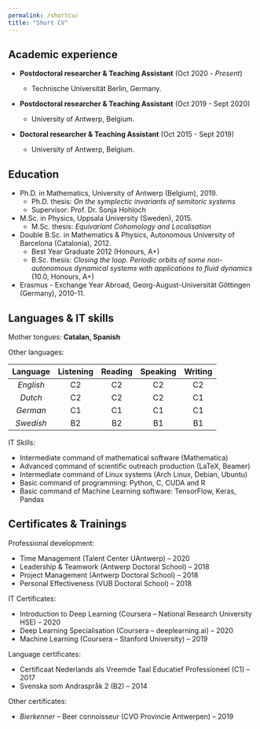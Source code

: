 ```yaml
---
permalink: /shortcv/
title: "Short CV"
---
```






Academic experience
------

* **Postdoctoral researcher & Teaching Assistant** (Oct 2020 - *Present*)
  * Technische Universität Berlin, Germany.

* **Postdoctoral researcher & Teaching Assistant** (Oct 2019 - Sept 2020)
  * University of Antwerp, Belgium.

* **Doctoral researcher & Teaching Assistant** (Oct 2015 - Sept 2019)
  * University of Antwerp, Belgium.



Education
------

* Ph.D. in Mathematics, University of Antwerp (Belgium), 2019.
  * Ph.D. thesis: *On the symplectic invariants of semitoric systems*
  * Supervisor: Prof. Dr. Sonja Hohloch
* M.Sc. in Physics, Uppsala University (Sweden), 2015.
  * M.Sc. thesis: *Equivariant Cohomology and Localisation*
* Double B.Sc. in Mathematics & Physics, Autonomous University of Barcelona (Catalonia), 2012.
  * Best Year Graduate 2012 (Honours, A+)
  * B.Sc. thesis: *Closing the loop. Periodic orbits of some non-autonomous dynamical systems with applications to fluid dynamics* (10.0, Honours, A+)
* Erasmus - Exchange Year Abroad, Georg-August-Universität Göttingen (Germany), 2010-11.



## Languages & IT skills

Mother tongues: **Catalan, Spanish**

Other languages:

| Language  | Listening | Reading | Speaking | Writing |
| :-------: | :-------: | :-----: | :------: | :-----: |
| *English* |    C2     |   C2    |    C2    |   C2    |
|  *Dutch*  |    C2     |   C2    |    C2    |   C1    |
| *German*  |    C1     |   C1    |    C1    |   C1    |
| *Swedish* |    B2     |   B2    |    B1    |   B1    |



IT Skills:

* Intermediate command of mathematical software (Mathematica)
* Advanced command of scientific outreach production (LaTeX, Beamer)
* Intermediate command of Linux systems (Arch Linux, Debian, Ubuntu)
* Basic command of programming: Python, C, CUDA and R
* Basic command of Machine Learning software: TensorFlow, Keras, Pandas



## Certificates & Trainings

Professional development:

* Time Management (Talent Center UAntwerp) – 2020
* Leadership & Teamwork (Antwerp Doctoral School) – 2018
* Project Management (Antwerp Doctoral School) – 2018
* Personal Effectiveness (VUB Doctoral School) – 2018

IT Certificates:

* Introduction to Deep Learning (Coursera – National Research University HSE) – 2020
* Deep Learning Specialisation (Coursera – deeplearning.ai) – 2020
* Machine Learning (Coursera – Stanford University) – 2019

Language certificates:

* Certificaat Nederlands als Vreemde Taal Educatief Professioneel (C1) – 2017
* Svenska som Andraspråk 2 (B2) – 2014

Other certificates:

* *Bierkenner* – Beer connoisseur (CVO Provincie Antwerpen) – 2019